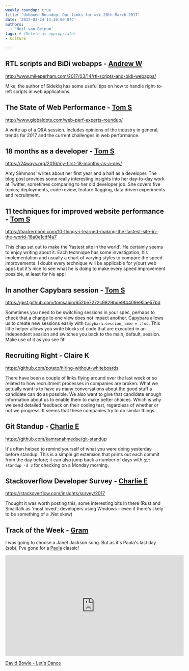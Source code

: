```yaml
---
weekly_roundup: true
title: 'Unboxed Roundup: Our links for w/c 20th March 2017'
date: '2017-03-24 14:30:00 UTC'
authors:
  - 'Neil van Beinum'
tags: # (Delete as appropriate)
- Culture

---
```


## RTL scripts and BiDi webapps - [Andrew W](/people#andrew-white)

http://www.mikeperham.com/2017/03/14/rtl-scripts-and-bidi-webapps/

Mike, the author of Sidekiq has some useful tips on how to handle right-to-left scripts in web applications.

## The State of Web Performance - [Tom S](/people#tom-sabin)

http://www.globaldots.com/web-perf-experts-roundup/

A write up of a Q&A session. Includes opinions of the industry in general, trends for 2017 and the current challenges in web performance.

## 18 months as a developer - [Tom S](/people#tom-sabin)

https://24ways.org/2016/my-first-18-months-as-a-dev/

Amy Simmons' writes about her first year and a half as a developer. The blog post provides some really interesting insights into her day-to-day work at Twitter, sometimes comparing to her old developer job. She covers five topics; deployments, code review, feature flagging, data driven experiments and recruitment.

## 11 techniques for improved website performance - [Tom S](/people#tom-sabin)

https://hackernoon.com/10-things-i-learned-making-the-fastest-site-in-the-world-18a0e1cdf4a7

This chap set out to make the 'fastest site in the world'. He certainly seems to enjoy writing about it. Each technique has some investigation, his implementation and usually a chart of varying styles to compare the speed improvements. I doubt every technique will be applicable for y(our) web apps but it's nice to see what he is doing to make every speed improvement possible, at least for his app!

## In another Capybara session - [Tom S](/people#tom-sabin)

https://gist.github.com/tomsabin/652be7272c9829bde9f4409e95ae57bd

Sometimes you need to be switching sessions in your spec, perhaps to check that a change to one view does not impact another. Capybara allows us to create new sessions easily with `Capybara.session_name = :foo`. This little helper allows you write blocks of code that are executed in an independent session and switches you back to the main, default, session. Make use of it as you see fit!

## Recruiting Right - Claire K

https://github.com/poteto/hiring-without-whiteboards

There have been a couple of links flying around over the last week or so related to how recruitment processes in companies are broken. What we actually want is to have as many conversations about the good stuff a candidate can do as possible. We also want to give that candidate enough information about us to enable them to make better choices. Which is why we send detailed feedback on their coding test, regardless of whether or not we progress. It seems that these companies try to do similar things.

## Git Standup - [Charlie E](/people/charlie-egan)

https://github.com/kamranahmedse/git-standup

It's often helped to remind yourself of what you were doing yesterday before standup. This is a simple git extension that prints out each commit from the day before; it can also jump back a number of days with `git standup -d 3` for checking on a Monday morning.

## Stackoverflow Developer Survey - [Charlie E](/people#charlie-egan)

https://stackoverflow.com/insights/survey/2017

Thought it was worth posting this; some interesting bits in there (Rust and Smalltalk as 'most loved'; developers using Windows - even if there's likely to be something of a .Net skew)

## Track of the Week - [Gram](/people#graeme-mccubbin)

I was going to choose a Janet Jackson song. But as it's Paula's last day (sob), I've gone for a [Paula](/people#paula-stepinska) classic!
<iframe width="560" height="315" src="https://www.youtube.com/embed/N4d7Wp9kKjA" frameborder="0" allowfullscreen></iframe>

[David Bowie - Let's Dance](https://www.youtube.com/watch?v=N4d7Wp9kKjA)
